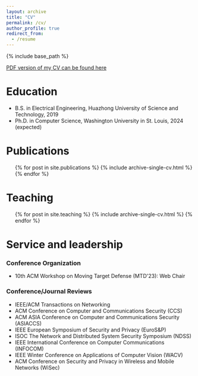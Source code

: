 ```yaml
---
layout: archive
title: "CV"
permalink: /cv/
author_profile: true
redirect_from:
  - /resume
---
```


{% include base_path %}

[PDF version of my CV can be found here](https://batyu.github.io/zhiyuanyu/files/CV_ZhiyuanYu.pdf)

Education
======
* B.S. in Electrical Engineering, Huazhong University of Science and Technology, 2019
* Ph.D. in Computer Science, Washington University in St. Louis, 2024 (expected)

Publications
======
  <ul>{% for post in site.publications %}
    {% include archive-single-cv.html %}
  {% endfor %}</ul>
  
Teaching
======
  <ul>{% for post in site.teaching %}
    {% include archive-single-cv.html %}
  {% endfor %}</ul>
  
Service and leadership
======
### Conference Organization
* 10th ACM Workshop on Moving Target Defense (MTD'23): Web Chair

### Conference/Journal Reviews
* IEEE/ACM Transactions on Networking
* ACM Conference on Computer and Communications Security (CCS)
* ACM ASIA Conference on Computer and Communications Security (ASIACCS)
* IEEE European Symposium of Security and Privacy (EuroS&P)
* ISOC The Network and Distributed System Security Symposium (NDSS)
* IEEE International Conference on Computer Communications (INFOCOM)
* IEEE Winter Conference on Applications of Computer Vision (WACV)
* ACM Conference on Security and Privacy in Wireless and Mobile Networks (WiSec)
